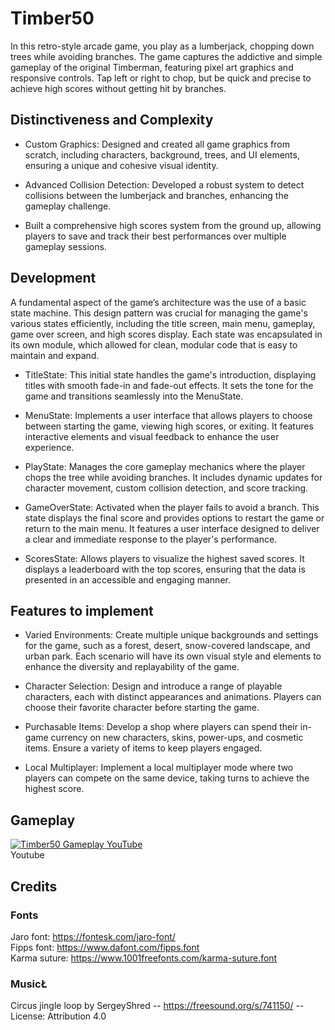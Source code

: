 # Timber50
In this retro-style arcade game, you play as a lumberjack, chopping down trees while avoiding branches. The game captures the addictive and simple gameplay of the original Timberman, featuring pixel art graphics and responsive controls. Tap left or right to chop, but be quick and precise to achieve high scores without getting hit by branches.

## Distinctiveness and Complexity
- Custom Graphics: Designed and created all game graphics from scratch, including characters, background, trees, and UI elements, ensuring a unique and cohesive visual identity.

- Advanced Collision Detection: Developed a robust system to detect collisions between the lumberjack and branches, enhancing the gameplay challenge.

- Built a comprehensive high scores system from the ground up, allowing players to save and track their best performances over multiple gameplay sessions.

## Development
A fundamental aspect of the game’s architecture was the use of a basic state machine. This design pattern was crucial for managing the game's various states efficiently, including the title screen, main menu, gameplay, game over screen, and high scores display. Each state was encapsulated in its own module, which allowed for clean, modular code that is easy to maintain and expand.

- TitleState: This initial state handles the game's introduction, displaying titles with smooth fade-in and fade-out effects. It sets the tone for the game and transitions seamlessly into the MenuState.

- MenuState: Implements a user interface that allows players to choose between starting the game, viewing high scores, or exiting. It features interactive elements and visual feedback to enhance the user experience.

- PlayState: Manages the core gameplay mechanics where the player chops the tree while avoiding branches. It includes dynamic updates for character movement, custom collision detection, and score tracking.

- GameOverState: Activated when the player fails to avoid a branch. This state displays the final score and provides options to restart the game or return to the main menu. It features a user interface designed to deliver a clear and immediate response to the player's performance.

- ScoresState: Allows players to visualize the highest saved scores. It displays a leaderboard with the top scores, ensuring that the data is presented in an accessible and engaging manner.

## Features to implement
- Varied Environments: Create multiple unique backgrounds and settings for the game, such as a forest, desert, snow-covered landscape, and urban park. Each scenario will have its own visual style and elements to enhance the diversity and replayability of the game.

- Character Selection: Design and introduce a range of playable characters, each with distinct appearances and animations. Players can choose their favorite character before starting the game.

- Purchasable Items: Develop a shop where players can spend their in-game currency on new characters, skins, power-ups, and cosmetic items. Ensure a variety of items to keep players engaged.

- Local Multiplayer: Implement a local multiplayer mode where two players can compete on the same device, taking turns to achieve the highest score.

## Gameplay
[![Timber50 Gameplay YouTube](https://img.youtube.com/vi/uK2yEr9cpQg/0.jpg)](https://www.youtube.com/watch?v=uK2yEr9cpQg) <br>
Youtube

## Credits
### Fonts
Jaro font: https://fontesk.com/jaro-font/ <br>
Fipps font: https://www.dafont.com/fipps.font <br>
Karma suture: https://www.1001freefonts.com/karma-suture.font <br>

### MusicŁ
Circus jingle loop by SergeyShred -- https://freesound.org/s/741150/ -- License: Attribution 4.0
